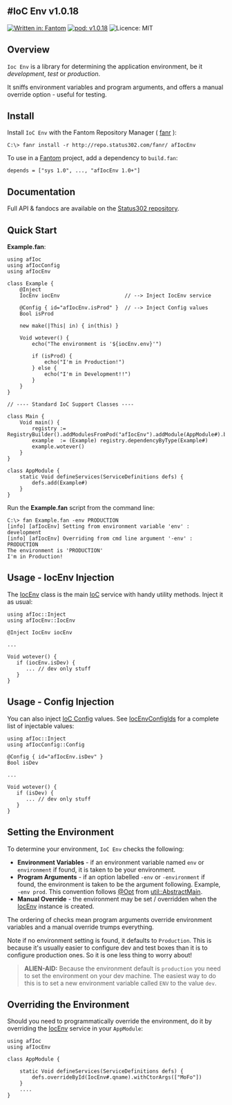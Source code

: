 #IoC Env v1.0.18
---
[![Written in: Fantom](http://img.shields.io/badge/written%20in-Fantom-lightgray.svg)](http://fantom.org/)
[![pod: v1.0.18](http://img.shields.io/badge/pod-v1.0.18-yellow.svg)](http://www.fantomfactory.org/pods/afIocEnv)
![Licence: MIT](http://img.shields.io/badge/licence-MIT-blue.svg)

## Overview

`Ioc Env` is a library for determining the application environment, be it *development*, *test* or *production*.

It sniffs environment variables and program arguments, and offers a manual override option - useful for testing.

## Install

Install `IoC Env` with the Fantom Repository Manager ( [fanr](http://fantom.org/doc/docFanr/Tool.html#install) ):

    C:\> fanr install -r http://repo.status302.com/fanr/ afIocEnv

To use in a [Fantom](http://fantom.org/) project, add a dependency to `build.fan`:

    depends = ["sys 1.0", ..., "afIocEnv 1.0+"]

## Documentation

Full API & fandocs are available on the [Status302 repository](http://repo.status302.com/doc/afIocEnv/).

## Quick Start

**Example.fan**:

```
using afIoc
using afIocConfig
using afIocEnv

class Example {
    @Inject
    IocEnv iocEnv                     // --> Inject IocEnv service

    @Config { id="afIocEnv.isProd" }  // --> Inject Config values
    Bool isProd

    new make(|This| in) { in(this) }

    Void wotever() {
        echo("The environment is '${iocEnv.env}'")

        if (isProd) {
            echo("I'm in Production!")
        } else {
            echo("I'm in Development!!")
        }
    }
}

// ---- Standard IoC Support Classes ----

class Main {
    Void main() {
        registry := RegistryBuilder().addModulesFromPod("afIocEnv").addModule(AppModule#).build.startup
        example  := (Example) registry.dependencyByType(Example#)
        example.wotever()
    }
}

class AppModule {
    static Void defineServices(ServiceDefinitions defs) {
        defs.add(Example#)
    }
}
```

Run the **Example.fan** script from the command line:

```
C:\> fan Example.fan -env PRODUCTION
[info] [afIocEnv] Setting from environment variable 'env' : development
[info] [afIocEnv] Overriding from cmd line argument '-env' : PRODUCTION
The environment is 'PRODUCTION'
I'm in Production!
```

## Usage - IocEnv Injection

The [IocEnv](http://repo.status302.com/doc/afIocEnv/IocEnv.html) class is the main [IoC](http://www.fantomfactory.org/pods/afIoc) service with handy utility methods. Inject it as usual:

```
using afIoc::Inject
using afIocEnv::IocEnv

@Inject IocEnv iocEnv

...

Void wotever() {
   if (iocEnv.isDev) {
      ... // dev only stuff
   }
}
```

## Usage - Config Injection

You can also inject [IoC Config](http://www.fantomfactory.org/pods/afIocConfig) values. See [IocEnvConfigIds](http://repo.status302.com/doc/afIocEnv/IocEnvConfigIds.html) for a complete list of injectable values:

```
using afIoc::Inject
using afIocConfig::Config

@Config { id="afIocEnv.isDev" }
Bool isDev

...

Void wotever() {
   if (isDev) {
      ... // dev only stuff
   }
}
```

## Setting the Environment

To determine your environment, `IoC Env` checks the following:

- **Environment Variables** - if an environment variable named `env` or `environment` if found, it is taken to be your environment.
- **Program Arguments** - if an option labelled `-env` or `-environment` if found, the environment is taken to be the argument following. Example, `-env prod`. This convention follows [@Opt](http://fantom.org/doc/util/Opt.html) from [util::AbstractMain](http://fantom.org/doc/util/AbstractMain.html).
- **Manual Override** - the environment may be set / overridden when the [IocEnv](http://repo.status302.com/doc/afIocEnv/IocEnv.html) instance is created.

The ordering of checks mean program arguments override environment variables and a manual override trumps everything.

Note if no environment setting is found, it defaults to `Production`. This is because it's usually easier to configure dev and test boxes than it is to configure production ones. So it is one less thing to worry about!

> **ALIEN-AID:** Because the environment default is `production` you need to set the environment on your dev machine. The easiest way to do this is to set a new environment variable called `ENV` to the value `dev`.

## Overriding the Environment

Should you need to programmatically override the environment, do it by overriding the [IocEnv](http://repo.status302.com/doc/afIocEnv/IocEnv.html) service in your `AppModule`:

```
using afIoc
using afIocEnv

class AppModule {

	static Void defineServices(ServiceDefinitions defs) {
		defs.overrideById(IocEnv#.qname).withCtorArgs(["MoFo"])
	}
    ....
}
```

